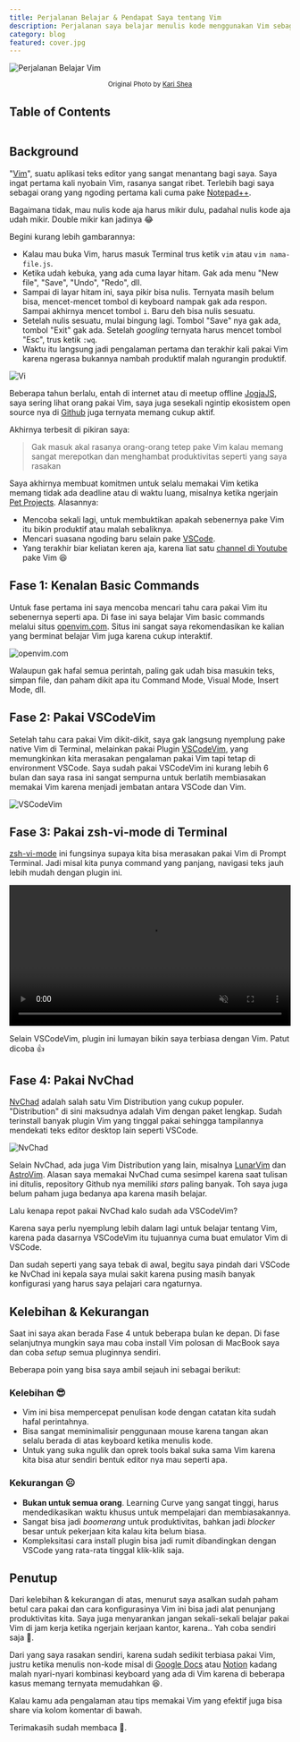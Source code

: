 ```yaml
---
title: Perjalanan Belajar & Pendapat Saya tentang Vim
description: Perjalanan saya belajar menulis kode menggunakan Vim sebagai teks editor
category: blog
featured: cover.jpg
---
```


<img src="cover.jpg" alt="Perjalanan Belajar Vim" />

<p align="center"><small><span>Original Photo by <a href="https://unsplash.com/photos/macbook-pro-on-top-of-brown-table-1SAnrIxw5OY" target="_blank" rel="noopener">Kari Shea</a></span></small></p>

## Table of Contents

```toc

```

## Background

"[Vim](https://www.vim.org/)", suatu aplikasi teks editor yang sangat menantang
bagi saya. Saya ingat pertama kali nyobain Vim, rasanya sangat ribet. Terlebih
bagi saya sebagai orang yang ngoding pertama kali cuma pake
[Notepad++](https://notepad-plus-plus.org/downloads/).

Bagaimana tidak, mau nulis kode aja harus mikir dulu, padahal nulis kode aja
udah mikir. Double mikir kan jadinya 😂

Begini kurang lebih gambarannya:

- Kalau mau buka Vim, harus masuk Terminal trus ketik `vim` atau
  `vim nama-file.js`.
- Ketika udah kebuka, yang ada cuma layar hitam. Gak ada menu "New file",
  "Save", "Undo", "Redo", dll.
- Sampai di layar hitam ini, saya pikir bisa nulis. Ternyata masih belum bisa,
  mencet-mencet tombol di keyboard nampak gak ada respon. Sampai akhirnya mencet
  tombol `i`. Baru deh bisa nulis sesuatu.
- Setelah nulis sesuatu, mulai bingung lagi. Tombol "Save" nya gak ada, tombol
  "Exit" gak ada. Setelah _googling_ ternyata harus mencet tombol "Esc", trus
  ketik `:wq`.
- Waktu itu langsung jadi pengalaman pertama dan terakhir kali pakai Vim karena
  ngerasa bukannya nambah produktif malah ngurangin produktif.

![Vi](images/vi.jpg)

Beberapa tahun berlalu, entah di internet atau di meetup offline
[JogjaJS](https://jogja.js.org/), saya sering lihat orang pakai Vim, saya juga
sesekali ngintip ekosistem open source nya di
[Github](https://github.com/search?q=vim&type=repositories) juga ternyata memang
cukup aktif.

Akhirnya terbesit di pikiran saya:

> Gak masuk akal rasanya orang-orang tetep pake Vim kalau memang sangat
> merepotkan dan menghambat produktivitas seperti yang saya rasakan

Saya akhirnya membuat komitmen untuk selalu memakai Vim ketika memang tidak ada
deadline atau di waktu luang, misalnya ketika ngerjain
[Pet Projects](/pet-projects). Alasannya:

- Mencoba sekali lagi, untuk membuktikan apakah sebenernya pake Vim itu bikin
  produktif atau malah sebaliknya.
- Mencari suasana ngoding baru selain pake
  [VSCode](https://code.visualstudio.com/).
- Yang terakhir biar keliatan keren aja, karena liat satu
  [channel di Youtube](https://www.youtube.com/watch?v=fFHlfbKVi30) pake Vim 😆

## Fase 1: Kenalan Basic Commands

Untuk fase pertama ini saya mencoba mencari tahu cara pakai Vim itu sebenernya
seperti apa. Di fase ini saya belajar Vim basic commands melalui situs
[openvim.com](https://www.openvim.com/). Situs ini sangat saya rekomendasikan ke
kalian yang berminat belajar Vim juga karena cukup interaktif.

![openvim.com](images/openvim.jpg)

Walaupun gak hafal semua perintah, paling gak udah bisa masukin teks, simpan
file, dan paham dikit apa itu Command Mode, Visual Mode, Insert Mode, dll.

## Fase 2: Pakai VSCodeVim

Setelah tahu cara pakai Vim dikit-dikit, saya gak langsung nyemplung pake native
Vim di Terminal, melainkan pakai Plugin
[VSCodeVim](https://marketplace.visualstudio.com/items?itemName=vscodevim.vim),
yang memungkinkan kita merasakan pengalaman pakai Vim tapi tetap di environment
VSCode. Saya sudah pakai VSCodeVim ini kurang lebih 6 bulan dan saya rasa ini
sangat sempurna untuk berlatih membiasakan memakai Vim karena menjadi jembatan
antara VSCode dan Vim.

![VSCodeVim](images/vscodevim.jpg)

## Fase 3: Pakai zsh-vi-mode di Terminal

[zsh-vi-mode](https://github.com/jeffreytse/zsh-vi-mode) ini fungsinya supaya
kita bisa merasakan pakai Vim di Prompt Terminal. Jadi misal kita punya command
yang panjang, navigasi teks jauh lebih mudah dengan plugin ini.

<p class="flex justify-center">
    <video autoplay loop muted playsinline style="width: 600px; max-width: 100%;">
      <source src="images/zsh-vi-mode.webm" type="video/webm">
      <source src="images/zsh-vi-mode.mp4" type="video/mp4">
    </video>
</p>

Selain VSCodeVim, plugin ini lumayan bikin saya terbiasa dengan Vim. Patut
dicoba 👍

## Fase 4: Pakai NvChad

[NvChad](https://nvchad.com/) adalah salah satu Vim Distribution yang cukup
populer. "Distribution" di sini maksudnya adalah Vim dengan paket lengkap. Sudah
terinstall banyak plugin Vim yang tinggal pakai sehingga tampilannya mendekati
teks editor desktop lain seperti VSCode.

![NvChad](images/nvchad.jpg)

Selain NvChad, ada juga Vim Distribution yang lain, misalnya
[LunarVim](https://www.lunarvim.org/) dan [AstroVim](https://astronvim.com/).
Alasan saya memakai NvChad cuma sesimpel karena saat tulisan ini ditulis,
repository Github nya memiliki _stars_ paling banyak. Toh saya juga belum paham
juga bedanya apa karena masih belajar.

Lalu kenapa repot pakai NvChad kalo sudah ada VSCodeVim?

Karena saya perlu nyemplung lebih dalam lagi untuk belajar tentang Vim, karena
pada dasarnya VSCodeVim itu tujuannya cuma buat emulator Vim di VSCode.

Dan sudah seperti yang saya tebak di awal, begitu saya pindah dari VSCode ke
NvChad ini kepala saya mulai sakit karena pusing masih banyak konfigurasi yang
harus saya pelajari cara ngaturnya.

## Kelebihan & Kekurangan

Saat ini saya akan berada Fase 4 untuk beberapa bulan ke depan. Di fase
selanjutnya mungkin saya mau coba install Vim polosan di MacBook saya dan coba
_setup_ semua pluginnya sendiri.

Beberapa poin yang bisa saya ambil sejauh ini sebagai berikut:

### Kelebihan 😎

- Vim ini bisa mempercepat penulisan kode dengan catatan kita sudah hafal
  perintahnya.
- Bisa sangat meminimalisir penggunaan mouse karena tangan akan selalu berada di
  atas keyboard ketika menulis kode.
- Untuk yang suka ngulik dan oprek tools bakal suka sama Vim karena kita bisa
  atur sendiri bentuk editor nya mau seperti apa.

### Kekurangan ☹️

- **Bukan untuk semua orang**. Learning Curve yang sangat tinggi, harus
  mendedikasikan waktu khusus untuk mempelajari dan membiasakannya.
- Sangat bisa jadi _boomerang_ untuk produktivitas, bahkan jadi _blocker_ besar
  untuk pekerjaan kita kalau kita belum biasa.
- Kompleksitasi cara install plugin bisa jadi rumit dibandingkan dengan VSCode
  yang rata-rata tinggal klik-klik saja.

## Penutup

Dari kelebihan & kekurangan di atas, menurut saya asalkan sudah paham betul cara
pakai dan cara konfigurasinya Vim ini bisa jadi alat penunjang produktivitas
kita. Saya juga menyarankan jangan sekali-sekali belajar pakai Vim di jam kerja
ketika ngerjain kerjaan kantor, karena.. Yah coba sendiri saja 🤣.

Dari yang saya rasakan sendiri, karena sudah sedikit terbiasa pakai Vim, justru
ketika menulis non-kode misal di [Google Docs](https://docs.google.com/) atau
[Notion](https://notion.so) kadang malah nyari-nyari kombinasi keyboard yang ada
di Vim karena di beberapa kasus memang ternyata memudahkan 😆.

Kalau kamu ada pengalaman atau tips memakai Vim yang efektif juga bisa share via
kolom komentar di bawah.

Terimakasih sudah membaca 👋.
